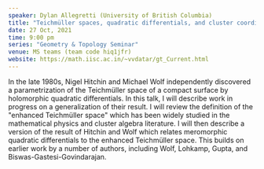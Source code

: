 ```yaml
---
speaker: Dylan Allegretti (University of British Columbia) 
title: "Teichmüller spaces, quadratic differentials, and cluster coordinates"
date: 27 Oct, 2021
time: 9:00 pm
series: "Geometry & Topology Seminar"
venue: MS teams (team code hiq1jfr)
website: https://math.iisc.ac.in/~vvdatar/gt_Current.html
---
```


 In the late 1980s, Nigel Hitchin and Michael Wolf independently discovered a parametrization of the Teichmüller space of a compact surface by holomorphic 
 quadratic differentials. In this talk, I will describe work in progress on a generalization of their result. I will review the definition of the 
 "enhanced Teichmüller space" which has been widely studied in the mathematical physics and cluster algebra literature. I will then describe a version of the 
 result of Hitchin and Wolf which relates meromorphic quadratic differentials to the enhanced Teichmüller space. This builds on earlier work by a number of 
 authors, including Wolf, Lohkamp, Gupta, and Biswas-Gastesi-Govindarajan.
